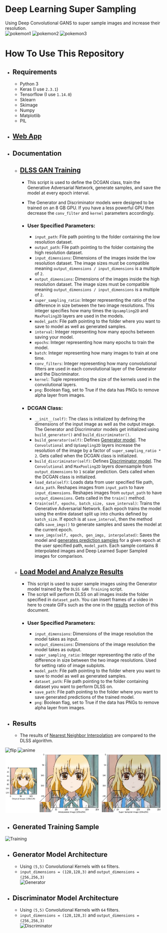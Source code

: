 # Deep Learning Super Sampling
Using Deep Convolutional GANS to super sample images and increase their resolution.<br/>
![pokemon1](https://i.imgur.com/KT4mZPg.jpg)
![pokemon2](https://i.imgur.com/FZ66KOm.jpg)
![pokemon3](https://i.imgur.com/Sf1hnmt.jpg)

# How To Use This Repository
* ## Requirements
  * Python 3
  * Keras (I use ```2.3.1```)
  * Tensorflow (I use ```1.14.0```)
  * Sklearn
  * Skimage
  * Numpy
  * Matplotlib
  * PIL
* ## [Web App](https://vee-upatising.github.io/model.html)
* ## Documentation
  * ## [DLSS GAN Training](https://nbviewer.jupyter.org/github/vee-upatising/DLSS/blob/master/DLSS%20GAN%20Training.ipynb)
      * This script is used to define the DCGAN class, train the Generative Adversarial Network, generate samples, and save the model at every epoch interval.
      * The Generator and Discriminator models were designed to be trained on an 8 GB GPU. If you have a less powerful GPU then decrease the ```conv_filter``` and ```kernel``` parameters accordingly.

      * ### User Specified Parameters:
          * ```input_path```: File path pointing to the folder containing the low resolution dataset.
          * ```output_path```: File path pointing to the folder containing the high resolution dataset.
          * ```input_dimensions```: Dimensions of the images inside the low resolution dataset. The image sizes must be compatible meaning ```output_dimensions / input_dimensions``` is a multiple of ```2```.
          * ```output_dimensions```: Dimensions of the images inside the high resolution dataset. The image sizes must be compatible meaning ```output_dimensions / input_dimensions``` is a multiple of ```2```.
          * ```super_sampling_ratio```: Integer representing the ratio of the difference in size between the two image resolutions. This integer specifies how many times the ```Upsampling2D``` and ```MaxPooling2D``` layers are used in the models.
          * ```model_path```: File path pointing to the folder where you want to save to model as well as generated samples.
          * ```interval```: Integer representing how many epochs between saving your model.
          * ```epochs```: Integer representing how many epochs to train the model.
          * ```batch```: Integer representing how many images to train at one time.
          * ```conv_filters```: Integer representing how many convolutional filters are used in each convolutional layer of the Generator and the Discriminator.
          * ```kernel```: Tuple representing the size of the kernels used in the convolutional layers.
          * ```png```: Boolean flag, set to True if the data has PNGs to remove alpha layer from images.

       * ### DCGAN Class:
          * ```__init__(self)```: The class is initialized by defining the dimensions of the input image as well as the output image. The Generator and Discriminator models get initialized using ```build_generator()``` and ```build_discriminator()```.
          * ```build_generator(self)```: Defines [Generator model](https://github.com/vee-upatising/DLSS/blob/master/README.md#generator-model-architecture). The ```Convolutional``` and ```UpSampling2D``` layers increase the resolution of the image by a factor of ```super_sampling_ratio * 2```. Gets called when the DCGAN class is initialized.
          * ```build_discriminator(self)```: Defines [Discriminator model](https://github.com/vee-upatising/DLSS/blob/master/README.md#discriminator-model-architecture). The ```Convolutional``` and ```MaxPooling2D``` layers downsample from ```output_dimensions``` to ```1``` scalar prediction. Gets called when the DCGAN class is initialized.
          * ```load_data(self)```: Loads data from user specified file path, ```data_path```. Reshapes images from ```input_path``` to have ```input_dimensions```. Reshapes  images from ```output_path``` to have ```output_dimensions```. Gets called in the ```train()``` method.
          * ```train(self, epochs, batch_size, save_interval)```: Trains the Generative Adversarial Network. Each epoch trains the model using the entire dataset split up into chunks defined by ```batch_size```. If epoch is at ```save_interval```, then the method calls ```save_imgs()``` to generate samples and saves the model at the current epoch.
          * ```save_imgs(self, epoch, gen_imgs, interpolated)```: Saves the model and [generates prediction samples](https://github.com/vee-upatising/DLSS/blob/master/README.md#generated-training-sample) for a given epoch at the user specified path, ```model_path```. Each sample contains 8 interpolated images and Deep Learned Super Sampled images for comparison.
          
  * ## [Load Model and Analyze Results](https://nbviewer.jupyter.org/github/vee-upatising/DLSS/blob/master/Load%20Model%20and%20Analyze%20Results.ipynb)
    * This script is used to super sample images using the Generator model trained by the ```DLSS GAN Training``` script.
    * The script will perform DLSS on all images inside the folder specified in ```dataset_path```. You can insert frames of a video in here to create GIFs such as the one in the [results](https://github.com/vee-upatising/DLSS/blob/master/README.md#results) section of this document.
    * ### User Specified Parameters:
        * ```input_dimensions```: Dimensions of the image resolution the model takes as input.
        * ```output_dimensions```: Dimensions of the image resolution the model takes as output.
        * ```super_sampling_ratio```: Integer representing the ratio of the difference in size between the two image resolutions. Used for setting ratio of image subplots.
        * ```model_path```: File path pointing to the folder where you want to save to model as well as generated samples.
        * ```dataset_path```: File path pointing to the folder containing dataset you want to perform DLSS on.
        * ```save_path```: File path pointing to the folder where you want to save generated predictions of the trained model.
        * ```png```: Boolean flag, set to True if the data has PNGs to remove alpha layer from images.


* ## Results
  * The results of [Nearest Neighbor Interpolation](https://pillow.readthedocs.io/en/3.1.x/reference/Image.html#PIL.Image.Image.resize) are compared to the DLSS algorithm. <br/>

![flip](https://vee-upatising.github.io/images/flip.gif)
![anime](https://vee-upatising.github.io/images/sr.jpg)
![comparison](https://raw.githubusercontent.com/vee-upatising/Super-Resolution-GAN/master/edited.png)

* ## Generated Training Sample
![Training](https://i.imgur.com/wCliEAM.png)

* ## Generator Model Architecture
  * Using ```(5,5)``` Convolutional Kernels with ```64``` filters.
  * ```input_dimensions = (128,128,3)``` and ```output_dimensions = (256,256,3)``` </br>
![Generator](https://i.imgur.com/Ll1UA4p.jpg)

* ## Discriminator Model Architecture
  * Using ```(5,5)``` Convolutional Kernels with ```64``` filters.
  * ```input_dimensions = (128,128,3)``` and ```output_dimensions = (256,256,3)``` </br>
![Discriminator](https://i.imgur.com/Pi8gTJR.jpg)
